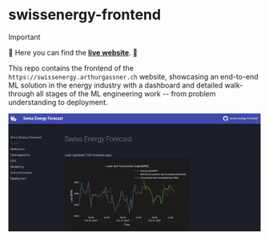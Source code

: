 # swissenergy-frontend

> [!IMPORTANT]
> :rocket: Here you can find the [**live website**](https://swissenergy.arthurgassner.ch). :rocket:

This repo contains the frontend of the `https://swissenergy.arthurgassner.ch` website, showcasing an end-to-end ML solution in the energy industry with a dashboard and detailed walk-through all stages of the ML engineering work -- from problem understanding to deployment.

![](img/landing_page.gif)